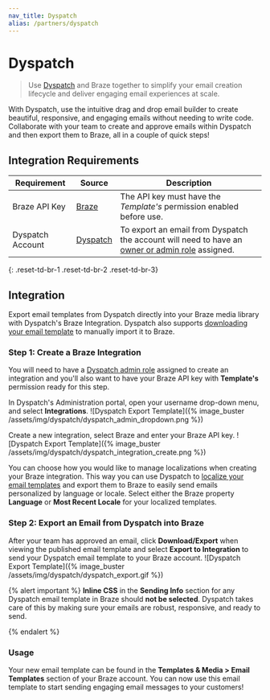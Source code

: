 ```yaml
---
nav_title: Dyspatch
alias: /partners/dyspatch
---
```


# Dyspatch


> Use [Dyspatch][1] and Braze together to simplify your email creation lifecycle and deliver engaging email experiences at scale. 

With Dyspatch, use the intuitive drag and drop email builder to create beautiful, responsive, and engaging emails without needing to write code. Collaborate with your team to create and approve emails within Dyspatch and then export them to Braze, all in a couple of quick steps! 

## Integration Requirements

Requirement   | Source | Description
--------------|--------| -----
Braze API Key | [Braze](https://dashboard.braze.com/sign_in) | The API key must have the *Template's* permission enabled before use.
Dyspatch Account | [Dyspatch][3] | To export an email from Dyspatch the account will need to have an [owner or admin role][4] assigned.
{: .reset-td-br-1 .reset-td-br-2 .reset-td-br-3}

## Integration
Export email templates from Dyspatch directly into your Braze media library with Dyspatch's Braze Integration. Dyspatch also supports [downloading your email template][5] to manually import it to Braze.

### Step 1: Create a Braze Integration
You will need to have a [Dyspatch admin role][4] assigned to create an integration and you'll also want to have your Braze API key with __Template's__ permission ready for this step.

In Dyspatch's Administration portal, open your username drop-down menu, and select __Integrations__.
![Dyspatch Export Template]({% image_buster /assets/img/dyspatch/dyspatch_admin_dropdown.png %})

Create a new integration, select Braze and enter your Braze API key. 
![Dyspatch Export Template]({% image_buster /assets/img/dyspatch/dyspatch_integration_create.png %})

You can choose how you would like to manage localizations when creating your Braze integration. This way you can use Dyspatch to [localize your email templates][6] and export them to Braze to easily send emails personalized by language or locale. Select either the Braze property __Language__ or __Most Recent Locale__ for your localized templates.

### Step 2: Export an Email from Dyspatch into Braze
After your team has approved an email, click __Download/Export__ when viewing the published email template and select __Export to Integration__ to send your Dyspatch email template to your Braze account.
![Dyspatch Export Template]({% image_buster /assets/img/dyspatch/dyspatch_export.gif %})

{% alert important %}
 __Inline CSS__ in the __Sending Info__ section for any Dyspatch email template in Braze should __not be selected__.  Dyspatch takes care of this by making sure your emails are robust, responsive, and ready to send.

{% endalert %}

### Usage
Your new email template can be found in the __Templates & Media > Email Templates__ section of your Braze account. You can now use this email template to start sending engaging email messages to your customers!

[1]: https://www.dyspatch.io
[2]: https://dashboard.braze.com/sign_in
[3]: https://www.dyspatch.io/login/
[4]: https://docs.dyspatch.io/administration/dyspatch_roles/
[5]: https://docs.dyspatch.io/exports/export_to_braze/#download-your-template
[6]: https://docs.dyspatch.io/localization/localizing_a_template/
